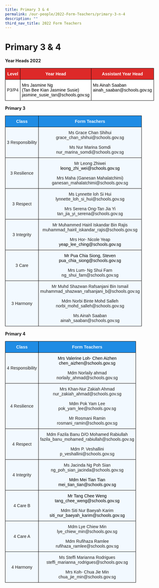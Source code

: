 ```yaml
---
title: Primary 3 & 4
permalink: /our-people/2022-Form-Teachers/primary-3-n-4
description: ""
third_nav_title: 2022 Form Teachers
---
```

# Primary 3 & 4
**Year Heads 2022**
<style type="text/css">
.tg  {border-collapse:collapse;border-spacing:0;}
.tg td{border-color:black;border-style:solid;border-width:1px;font-family:Arial, sans-serif;font-size:14px;
  overflow:hidden;padding:10px 5px;word-break:normal;}
.tg th{border-color:black;border-style:solid;border-width:1px;font-family:Arial, sans-serif;font-size:14px;
  font-weight:normal;overflow:hidden;padding:10px 5px;word-break:normal;}
.tg .tg-5hx2{background-color:#DD2928;color:#FFF;font-weight:bold;text-align:center;vertical-align:middle}
.tg .tg-f4yw{background-color:#FFF;text-align:center;vertical-align:middle}
.tg .tg-ktyi{background-color:#FFF;text-align:left;vertical-align:top}
</style>
<table class="tg">
<thead>
  <tr>
    <th class="tg-5hx2"><span style="color:#FFF;background-color:#DD2928">Level</span></th>
    <th class="tg-5hx2"><span style="color:#FFF;background-color:#DD2928">Year Head</span></th>
    <th class="tg-5hx2"><span style="color:#FFF;background-color:#DD2928">Assistant Year Head</span></th>
  </tr>
</thead>
<tbody>
  <tr>
    <td class="tg-f4yw"><span style="background-color:#FFF">P3/P4</span></td>
    <td class="tg-ktyi"><span style="color:#000">Mrs Jasmine Ng </span><br><span style="color:#000">(Tan Bee Kian Jasmine Susie)</span><br><span style="color:#000">jasmine_susie_tan@schools.gov.sg</span><br></td>
    <td class="tg-ktyi"><span style="color:#000">Ms Ainah Saaban</span><br><span style="color:#000">ainah_saaban@schools.gov.sg</span></td>
  </tr>
</tbody>
</table>

**Primary 3**

<style type="text/css">
.tg  {border-collapse:collapse;border-spacing:0;}
.tg td{border-color:black;border-style:solid;border-width:1px;font-family:Arial, sans-serif;font-size:14px;
  overflow:hidden;padding:10px 5px;word-break:normal;}
.tg th{border-color:black;border-style:solid;border-width:1px;font-family:Arial, sans-serif;font-size:14px;
  font-weight:normal;overflow:hidden;padding:10px 5px;word-break:normal;}
.tg .tg-ocgt{background-color:#1F8CE4;color:#F2F9FF;font-weight:bold;text-align:center;vertical-align:middle}
.tg .tg-da8v{background-color:#F2F9FF;color:#222;text-align:center;vertical-align:top}
.tg .tg-r129{background-color:#F2F9FF;color:#222;text-align:center;vertical-align:middle}
</style>
<table class="tg">
<thead>
  <tr>
    <th class="tg-ocgt"><span style="color:#F2F9FF;background-color:#1F8CE4">Class</span></th>
    <th class="tg-ocgt"><span style="color:#F2F9FF;background-color:#1F8CE4">Form Teachers</span></th>
  </tr>
</thead>
<tbody>
  <tr>
    <td class="tg-r129"><span style="color:#222;background-color:#F2F9FF">3 Responsibility</span><br></td>
    <td class="tg-r129"><span style="color:#222;background-color:#F2F9FF">Ms Grace Chan Shihui</span><br><span style="color:#222;background-color:#F2F9FF">grace_chan_shihui@schools.gov.sg</span><br><br><span style="color:#222;background-color:#F2F9FF">Ms Nur Marina Somdi </span><br><span style="color:#222;background-color:#F2F9FF">nur_marina_somdi@schools.gov.sg</span><br></td>
  </tr>
  <tr>
    <td class="tg-r129"><span style="color:#222;background-color:#F2F9FF">3 Resilience</span></td>
    <td class="tg-r129"><span style="color:#222;background-color:#F2F9FF"> Mr Leong Zhiwei</span><br><span style="color:#000">leong_zhi_wei@schools.gov.sg</span><br><br><span style="color:#222;background-color:#F2F9FF">Mrs Maha (Ganesan Mahalatchimi)</span><br><span style="color:#222;background-color:#F2F9FF">ganesan_mahalatchimi@schools.gov.sg</span><br></td>
  </tr>
  <tr>
    <td class="tg-r129"><span style="color:#222;background-color:#F2F9FF"> 3 Respect</span></td>
    <td class="tg-r129"><span style="color:#222;background-color:#F2F9FF"> Ms Lynnette loh Si Hui</span><br><span style="color:#222;background-color:#F2F9FF">lynnette_loh_si_hui@schools.gov.sg</span><br><br><span style="color:#222;background-color:#F2F9FF">Mrs Serena Ong-Tan Jia Yi</span><br><span style="color:#222;background-color:#F2F9FF"> tan_jia_yi_serena@schools.gov.sg</span><br></td>
  </tr>
  <tr>
    <td class="tg-r129"><span style="color:#222;background-color:#F2F9FF"> 3  Integrity</span></td>
    <td class="tg-r129"><span style="color:#222;background-color:#F2F9FF">Mr Muhammed Hairil Iskandar Bin Rajis</span><br><span style="color:#222;background-color:#F2F9FF">muhammad_hairil_iskandar_rajis@schools.gov.sg</span><br><br><span style="color:#222;background-color:#F2F9FF">Mrs Hor- Nicole Yeap</span><br><span style="color:#000"> yeap_lee_ching@schools.gov.sg</span><br><span style="color:#222;background-color:#F2F9FF">  </span></td>
  </tr>
  <tr>
    <td class="tg-r129"><span style="color:#222;background-color:#F2F9FF"> 3 Care </span></td>
    <td class="tg-da8v"><span style="color:#000">Mr Pua Chia Siong, Steven</span><br><span style="color:#000">pua_chia_siong@schools.gov.sg</span><span style="color:#222;background-color:#F2F9FF"> </span><br><br><span style="color:#222;background-color:#F2F9FF">Mrs Lum- Ng Shui Farn</span><br><span style="color:#222;background-color:#F2F9FF">ng_shui_farn@schools.gov.sg </span></td>
  </tr>
  <tr>
    <td class="tg-r129"><span style="color:#222;background-color:#F2F9FF">3 Harmony </span></td>
    <td class="tg-r129"><span style="color:#222;background-color:#F2F9FF"> Mr Muhd Shazwan Rafsanjani Bin Ismail </span><br><span style="color:#222;background-color:#F2F9FF">muhammad_shazwan_rafsanjani_b@schools.gov.sg</span><br><br><span style="color:#222;background-color:#F2F9FF">Mdm Norbi Binte Mohd Salleh</span><br>norbi_mohd_salleh<span style="color:#222;background-color:#F2F9FF">@schools.gov.sg</span><br><br><span style="color:#222;background-color:#F2F9FF">Ms Ainah Saaban</span><br><span style="color:#222;background-color:#F2F9FF">ainah_saaban@schools.gov.sg</span></td>
  </tr>
</tbody>
</table>

**Primary 4**

<style type="text/css">
.tg  {border-collapse:collapse;border-spacing:0;}
.tg td{border-color:black;border-style:solid;border-width:1px;font-family:Arial, sans-serif;font-size:14px;
  overflow:hidden;padding:10px 5px;word-break:normal;}
.tg th{border-color:black;border-style:solid;border-width:1px;font-family:Arial, sans-serif;font-size:14px;
  font-weight:normal;overflow:hidden;padding:10px 5px;word-break:normal;}
.tg .tg-ocgt{background-color:#1F8CE4;color:#F2F9FF;font-weight:bold;text-align:center;vertical-align:middle}
.tg .tg-da8v{background-color:#F2F9FF;color:#222;text-align:center;vertical-align:top}
.tg .tg-r129{background-color:#F2F9FF;color:#222;text-align:center;vertical-align:middle}
</style>
<table class="tg">
<thead>
  <tr>
    <th class="tg-ocgt"><span style="color:#F2F9FF;background-color:#1F8CE4">Class</span></th>
    <th class="tg-ocgt"><span style="color:#F2F9FF;background-color:#1F8CE4">Form Teachers</span></th>
  </tr>
</thead>
<tbody>
  <tr>
    <td class="tg-r129"><span style="color:#222;background-color:#F2F9FF">4 Responsibility</span><br></td>
    <td class="tg-da8v"><span style="color:#000">Mrs Valerine Loh- Chen Aizhen</span><br><span style="color:#000">chen_aizhen@schools.gov.sg</span><span style="color:#222;background-color:#F2F9FF"> </span><br><br><span style="color:#222;background-color:#F2F9FF">Mdm Norlaily ahmad</span><br><span style="color:#222;background-color:#F2F9FF">norlaily_ahmad@schools.gov.sg</span><br></td>
  </tr>
  <tr>
    <td class="tg-r129"><span style="color:#222;background-color:#F2F9FF">4  Resilience</span><br></td>
    <td class="tg-r129"><span style="color:#222;background-color:#F2F9FF">Mrs Khan-Nur Zakiah Ahmad </span><br><span style="color:#222;background-color:#F2F9FF">nur_zakiah_ahmad@schools.gov.sg</span><br><br><span style="color:#222;background-color:#F2F9FF">Mdm Pok Yam Lee </span><br><span style="color:#222;background-color:#F2F9FF">pok_yam_lee@schools.gov.sg</span><br><br><span style="color:#222;background-color:#F2F9FF">Mr Rosmani Ramin </span><br><span style="color:#222;background-color:#F2F9FF">rosmani_ramin@schools.gov.sg</span><br></td>
  </tr>
  <tr>
    <td class="tg-r129"><span style="color:#222;background-color:#F2F9FF"> 4 Respect</span></td>
    <td class="tg-r129"><span style="color:#222;background-color:#F2F9FF"> Mdm Fazila Banu D/O Mohamed Rabiullah</span><br><span style="color:#222;background-color:#F2F9FF">fazila_banu_mohamed_rabiullah@schools.gov.sg</span><br><br><span style="color:#222;background-color:#F2F9FF">Mdm P. Veshallini</span><br><span style="color:#222;background-color:#F2F9FF">p_veshallini@schools.gov.sg</span><br></td>
  </tr>
  <tr>
    <td class="tg-r129"><span style="color:#222;background-color:#F2F9FF"> 4 Integrity</span></td>
    <td class="tg-r129"><span style="color:#222;background-color:#F2F9FF">Ms Jacinda Ng Poh Sian</span><br><span style="color:#222;background-color:#F2F9FF">ng_poh_sian_jacinda@schools.gov.sg</span><br><br><span style="color:#000">Mdm Mei Tian Tian</span><br><span style="color:#000">mei_tian_tian@schools.gov.sg</span><span style="color:#222;background-color:#F2F9FF"> </span></td>
  </tr>
  <tr>
    <td class="tg-r129"><span style="color:#222;background-color:#F2F9FF"> 4 Care B</span></td>
    <td class="tg-da8v"><span style="color:#000">Mr Tang Chee Weng </span><br><span style="color:#000">tang_chee_weng@schools.gov.sg</span><span style="color:#222;background-color:#F2F9FF"> </span><br><br><span style="color:#222;background-color:#F2F9FF">Mdm Siti Nur Baeyah Karim</span><br><span style="color:#000">siti_nur_baeyah_karim@schools.gov.sg</span><span style="color:#222;background-color:#F2F9FF">  </span></td>
  </tr>
  <tr>
    <td class="tg-r129"><span style="color:#222;background-color:#F2F9FF"> 4  Care A</span></td>
    <td class="tg-r129"><span style="color:#222;background-color:#F2F9FF">Mdm Lye Chiew Min</span><br><span style="color:#222;background-color:#F2F9FF">lye_chiew_min@schools.gov.sg</span><br><br><span style="color:#222;background-color:#F2F9FF">Mdm Rufihaza Ramlee</span><br><span style="color:#222;background-color:#F2F9FF"> rufihaza_ramlee@schools.gov.sg </span></td>
  </tr>
  <tr>
    <td class="tg-r129"><span style="color:#222;background-color:#F2F9FF"> 4 Harmony</span></td>
    <td class="tg-r129"><span style="color:#222;background-color:#F2F9FF">Ms Steffi Marianna Rodrigues</span><br><span style="color:#222;background-color:#F2F9FF">steffi_marianna_rodrigues@schools.gov.sg</span><br><br><span style="color:#222;background-color:#F2F9FF"> Mrs Koh- Chua Jie Min</span><br><span style="color:#222;background-color:#F2F9FF">chua_jie_min@schools.gov.sg </span></td>
  </tr>
</tbody>
</table>
